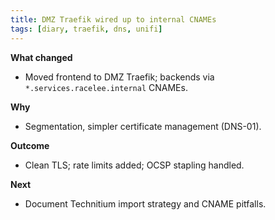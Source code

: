 ```yaml
---
title: DMZ Traefik wired up to internal CNAMEs
tags: [diary, traefik, dns, unifi]
---
```


**What changed**  
- Moved frontend to DMZ Traefik; backends via `*.services.racelee.internal` CNAMEs.

**Why**  
- Segmentation, simpler certificate management (DNS-01).

**Outcome**  
- Clean TLS; rate limits added; OCSP stapling handled.

**Next**  
- Document Technitium import strategy and CNAME pitfalls.
